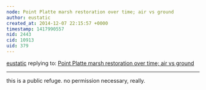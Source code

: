 ```yaml
---
node: Point Platte marsh restoration over time; air vs ground
author: eustatic
created_at: 2014-12-07 22:15:57 +0000
timestamp: 1417990557
nid: 2443
cid: 10913
uid: 379
---
```




[eustatic](../profile/eustatic) replying to: [Point Platte marsh restoration over time; air vs ground](../notes/eustatic/6-11-2012/point-platte-marsh-restoration-over-time-air-vs-ground)

----
this is a public refuge.  no permission necessary, really. 